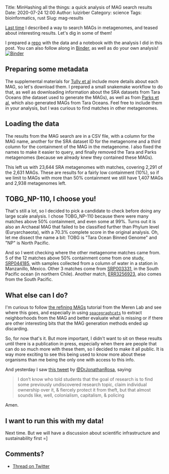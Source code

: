 Title: MinHashing all the things: a quick analysis of MAG search results
Date: 2020-07-24 12:00
Author: luizirber
Category: science
Tags: bioinformatics, rust
Slug: mag-results

[Last time] I described a way to search MAGs in metagenomes, 
and teased about interesting results.
Let's dig in some of them!

[Last time]: {filename}/2020-07-22-mag-search.md

I prepared a [repo] with the data and a notebook with the analysis I did in this
post.
You can also follow along in [Binder](https://mybinder.org),
as well as do your own analysis! [![Binder](https://mybinder.org/badge_logo.svg)](https://mybinder.org/v2/gh/luizirber/2020-07-22-mag-search/master?filepath=index.ipynb)

[repo]: https://github.com/luizirber/2020-07-22-mag-search/

## Preparing some metadata

The supplemental materials for [Tully et al] include more details about each MAG,
so let's download them.
I prepared a small snakemake workflow to do that,
as well as downloading information about the SRA datasets from Tara Oceans
(the dataset used to generate the MAGs),
as well as from [Parks et al],
which also generated MAGs from Tara Oceans.
Feel free to include them in your analysis,
but I was curious to find matches in other metagenomes.

[Tully et al]: https://www.nature.com/articles/sdata2017203
[Parks et al]: https://www.nature.com/articles/s41564-017-0012-7

## Loading the data

The results from the MAG search are in a CSV file,
with a column for the MAG name,
another for the SRA dataset ID for the metagenome and a third column for the
containment of the MAG in the metagenome.
I also fixed the names to make it easier to query,
and finally removed the Tara and Parks metagenomes
(because we already knew they contained these MAGs).

This left us with 23,644 SRA metagenomes with matches,
covering 2,291 of the 2,631 MAGs.
These are results for a fairly low containment (10%),
so if we limit to MAGs with more than 50% containment we still have 1,407 MAGs and 2,938 metagenomes left.

## TOBG_NP-110, I choose you!

That's still a lot,
so I decided to pick a candidate to check before doing any large scale analysis.
I chose TOBG_NP-110 because there were many matches above 50% containment,
and even some at 99%.
Turns out it is also an Archaeal MAG that failed to be classified further than Phylum level (Euryarchaeota),
with a 70.3% complete score in the original analysis.
Oh, let me dissect the name a bit:
TOBG is "Tara Ocean Binned Genome" and "NP" is North Pacific.

And so I went checking where the other metagenome matches came from.
5 of the 12 matches above 50% containment come from one study,
[SRP044185](https://trace.ncbi.nlm.nih.gov/Traces/sra/?study=SRP044185),
with samples collected from a column of water in a station in Manzanillo, Mexico.
Other 3 matches come from 
[SRP003331](https://trace.ncbi.nlm.nih.gov/Traces/sra/?study=SRP003331),
in the South Pacific ocean (in northern Chile).
Another match,
[ERR3256923](https://trace.ncbi.nlm.nih.gov/Traces/sra/?run=ERR3256923),
also comes from the South Pacific.

## What else can I do?

I'm curious to follow [the refining MAGs] tutorial from the Meren Lab and see where this goes,
and especially in using [`spacegraphcats`](https://genomebiology.biomedcentral.com/articles/10.1186/s13059-020-02066-4)
to extract neighborhoods from the MAG and better evaluate what is missing or if there are other interesting bits that
the MAG generation methods ended up discarding.

[the refining MAGs]: http://merenlab.org/data/refining-mags/

So, for now that's it.
But more important,
I didn't want to sit on these results until there is a publication in press,
especially when there are people that can do so much more with these them,
so I decided to make it all public.
It is way more exciting to see this being used to know more about these
organisms than me being the only one with access to this info.

And yesterday I saw [this tweet] by
[@DrJonathanRosa](https://twitter.com/DrJonathanRosa/status/1286381346605027328),
saying:

> I don’t know who told students that the goal of research is to find some
> previously undiscovered research topic, claim individual ownership over it,
> & fiercely protect it from theft, but that almost sounds like, well,
> colonialism, capitalism, & policing 

Amen.

[this tweet]: https://twitter.com/DrJonathanRosa/status/1286381346605027328

## I want to run this with my data!

Next time. But we will have a discussion about scientific infrastructure and
sustainability first =]

## Comments?

- [Thread on Twitter][101]

[101]: https://twitter.com/luizirber/status/1286700888111738880
